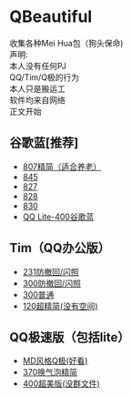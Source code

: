 # QBeautiful  
收集各种Mei Hua包（狗头保命)  
声明:  
本人没有任何PJ  
QQ/Tim/Q极的行为  
本人只是搬运工  
软件均来自网络  
正文开始 
## 谷歌蓝[推荐]  
 - [807精简（适合养老）](https://gebixiaohu.lanzous.com/ipZ07m7s39e)  
 - [845](https://gebixiaohu.lanzous.com/iPKDWm7s4fg)  
 - [827](https://gebixiaohu.lanzous.com/ik9ZOm7s55c)  
 - [828](https://gebixiaohu.lanzous.com/igpemm7s64h)  
 - [830](https://gebixiaohu.lanzous.com/iUOw5m7s79i)  
 - [QQ Lite-400谷歌蓝](https://gebixiaohu.lanzous.com/iZo7dm7s85a)  
  
## Tim（QQ办公版）  
 - [231防撤回/闪照](https://gebixiaohu.lanzous.com/i25ULm7tw4j)  
 - [300防撤回/闪照](https://gebixiaohu.lanzous.com/ipNcum7tvih)  
 - [300普通](https://gebixiaohu.lanzous.com/icVFpm7ttqd)  
 - [120超精简(没有空间)](https://gebixiaohu.lanzous.com/i8VMOm7trdi)  
  
## QQ极速版（包括lite）  
 - [MD风格Q极(好看)](https://gebixiaohu.lanzous.com/iF1wKm7v19a)  
 - [370换气泡精简](https://gebixiaohu.lanzous.com/ih9uBm7twwh)  
 - [400超美版(没群文件)](https://gebixiaohu.lanzous.com/iqzfgm7twte)  
  
